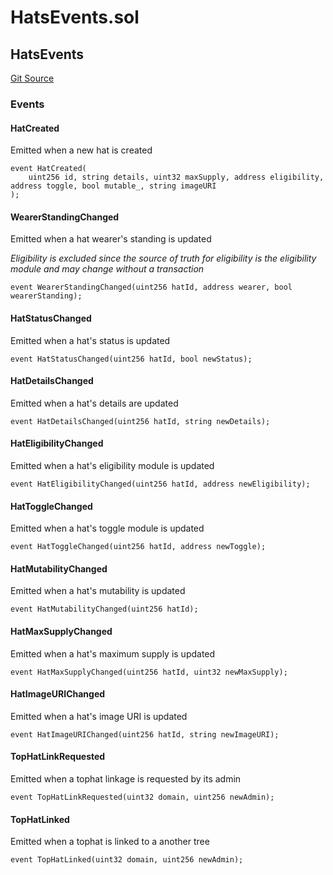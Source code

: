 # HatsEvents.sol

## HatsEvents

[Git Source](https://github.com/Hats-Protocol/hats-protocol/blob/b43ad0d1dbe4a4190febc036ee8a2849e3f221b4/src/Interfaces/HatsEvents.sol)

### Events

#### HatCreated

Emitted when a new hat is created

```solidity
event HatCreated(
    uint256 id, string details, uint32 maxSupply, address eligibility, address toggle, bool mutable_, string imageURI
);
```

#### WearerStandingChanged

Emitted when a hat wearer's standing is updated

_Eligibility is excluded since the source of truth for eligibility is the eligibility module and may change without a transaction_

```solidity
event WearerStandingChanged(uint256 hatId, address wearer, bool wearerStanding);
```

#### HatStatusChanged

Emitted when a hat's status is updated

```solidity
event HatStatusChanged(uint256 hatId, bool newStatus);
```

#### HatDetailsChanged

Emitted when a hat's details are updated

```solidity
event HatDetailsChanged(uint256 hatId, string newDetails);
```

#### HatEligibilityChanged

Emitted when a hat's eligibility module is updated

```solidity
event HatEligibilityChanged(uint256 hatId, address newEligibility);
```

#### HatToggleChanged

Emitted when a hat's toggle module is updated

```solidity
event HatToggleChanged(uint256 hatId, address newToggle);
```

#### HatMutabilityChanged

Emitted when a hat's mutability is updated

```solidity
event HatMutabilityChanged(uint256 hatId);
```

#### HatMaxSupplyChanged

Emitted when a hat's maximum supply is updated

```solidity
event HatMaxSupplyChanged(uint256 hatId, uint32 newMaxSupply);
```

#### HatImageURIChanged

Emitted when a hat's image URI is updated

```solidity
event HatImageURIChanged(uint256 hatId, string newImageURI);
```

#### TopHatLinkRequested

Emitted when a tophat linkage is requested by its admin

```solidity
event TopHatLinkRequested(uint32 domain, uint256 newAdmin);
```

#### TopHatLinked

Emitted when a tophat is linked to a another tree

```solidity
event TopHatLinked(uint32 domain, uint256 newAdmin);
```
